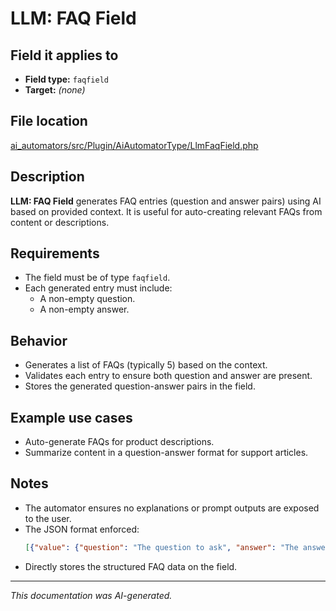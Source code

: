 # LLM: FAQ Field

## Field it applies to

- **Field type:** `faqfield`
- **Target:** *(none)*

## File location

[ai_automators/src/Plugin/AiAutomatorType/LlmFaqField.php](https://git.drupalcode.org/project/ai/-/blob/1.2.x/modules/ai_automators/src/Plugin/AiAutomatorType/LlmFaqField.php?ref_type=heads)

## Description

**LLM: FAQ Field** generates FAQ entries (question and answer pairs) using AI based on provided context.
It is useful for auto-creating relevant FAQs from content or descriptions.

## Requirements

- The field must be of type `faqfield`.
- Each generated entry must include:
  - A non-empty question.
  - A non-empty answer.

## Behavior

- Generates a list of FAQs (typically 5) based on the context.
- Validates each entry to ensure both question and answer are present.
- Stores the generated question-answer pairs in the field.

## Example use cases

- Auto-generate FAQs for product descriptions.
- Summarize content in a question-answer format for support articles.

## Notes

- The automator ensures no explanations or prompt outputs are exposed to the user.
- The JSON format enforced:
  ```json
  [{"value": {"question": "The question to ask", "answer": "The answer"}}]
  ```
- Directly stores the structured FAQ data on the field.

---

*This documentation was AI-generated.*

